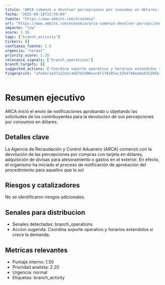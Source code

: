 ```yaml
---
titulo: "ARCA comenzó a devolver percepciones por consumos en dólares: cuándo impactan en tu cuenta"
fecha: "2025-09-18T13:59:00"
fuente: "https://www.ambito.com/economia"
url: "https://www.ambito.com/economia/arca-comenzo-devolver-percepciones-consumos-dolares-cuando-impactan-tu-cuenta-n6191924"
impacto: "low"
score: 1.50
tags: ["branch_activity"]
tickers: []
confianza_fuente: 1.0
urgencia: "normal"
priority_score: 2.20
relevance_signals: ["branch_operations"]
branch_targets: []
suggested_actions: ["Coordina soporte operativo y horarios extendidos si crece la demanda."]
fingerprint: "afe6ec1ed7a22e2c4dd7b5d98eec87178205ec3254740ee8a935205b119c09d5"
---
```


# Resumen ejecutivo
ARCA inició el envío de notificaciones aprobando u objetando las solicitudes de los contribuyentes
para la devolución de sus percepciones por consumos en dólares.

## Detalles clave
La Agencia de Recaudación y Control Aduanero (ARCA) comenzó con la devolución de las percepciones
por compras con tarjeta en dólares, adquisición de divisas para atesoramiento o gastos en el
exterior. En efecto, el organismo ha iniciado el proceso de notificación de aprobación del
procedimiento para aquellos que lo sol

## Riesgos y catalizadores
No se identificaron riesgos adicionales.

## Senales para distribucion
- Senales detectadas: branch_operations
- Accion sugerida: Coordina soporte operativo y horarios extendidos si crece la demanda.

## Metricas relevantes
- Puntaje interno: 1.50
- Prioridad analista: 2.20
- Urgencia: normal
- Etiquetas: branch_activity
